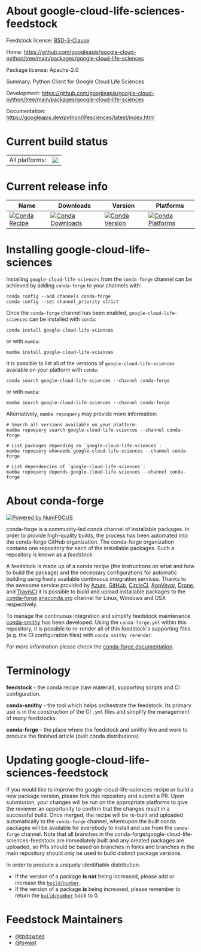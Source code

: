 About google-cloud-life-sciences-feedstock
==========================================

Feedstock license: [BSD-3-Clause](https://github.com/conda-forge/google-cloud-life-sciences-feedstock/blob/main/LICENSE.txt)

Home: https://github.com/googleapis/google-cloud-python/tree/main/packages/google-cloud-life-sciences

Package license: Apache-2.0

Summary: Python Client for Google Cloud Life Sciences

Development: https://github.com/googleapis/google-cloud-python/tree/main/packages/google-cloud-life-sciences

Documentation: https://googleapis.dev/python/lifesciences/latest/index.html

Current build status
====================


<table><tr><td>All platforms:</td>
    <td>
      <a href="https://dev.azure.com/conda-forge/feedstock-builds/_build/latest?definitionId=14484&branchName=main">
        <img src="https://dev.azure.com/conda-forge/feedstock-builds/_apis/build/status/google-cloud-life-sciences-feedstock?branchName=main">
      </a>
    </td>
  </tr>
</table>

Current release info
====================

| Name | Downloads | Version | Platforms |
| --- | --- | --- | --- |
| [![Conda Recipe](https://img.shields.io/badge/recipe-google--cloud--life--sciences-green.svg)](https://anaconda.org/conda-forge/google-cloud-life-sciences) | [![Conda Downloads](https://img.shields.io/conda/dn/conda-forge/google-cloud-life-sciences.svg)](https://anaconda.org/conda-forge/google-cloud-life-sciences) | [![Conda Version](https://img.shields.io/conda/vn/conda-forge/google-cloud-life-sciences.svg)](https://anaconda.org/conda-forge/google-cloud-life-sciences) | [![Conda Platforms](https://img.shields.io/conda/pn/conda-forge/google-cloud-life-sciences.svg)](https://anaconda.org/conda-forge/google-cloud-life-sciences) |

Installing google-cloud-life-sciences
=====================================

Installing `google-cloud-life-sciences` from the `conda-forge` channel can be achieved by adding `conda-forge` to your channels with:

```
conda config --add channels conda-forge
conda config --set channel_priority strict
```

Once the `conda-forge` channel has been enabled, `google-cloud-life-sciences` can be installed with `conda`:

```
conda install google-cloud-life-sciences
```

or with `mamba`:

```
mamba install google-cloud-life-sciences
```

It is possible to list all of the versions of `google-cloud-life-sciences` available on your platform with `conda`:

```
conda search google-cloud-life-sciences --channel conda-forge
```

or with `mamba`:

```
mamba search google-cloud-life-sciences --channel conda-forge
```

Alternatively, `mamba repoquery` may provide more information:

```
# Search all versions available on your platform:
mamba repoquery search google-cloud-life-sciences --channel conda-forge

# List packages depending on `google-cloud-life-sciences`:
mamba repoquery whoneeds google-cloud-life-sciences --channel conda-forge

# List dependencies of `google-cloud-life-sciences`:
mamba repoquery depends google-cloud-life-sciences --channel conda-forge
```


About conda-forge
=================

[![Powered by
NumFOCUS](https://img.shields.io/badge/powered%20by-NumFOCUS-orange.svg?style=flat&colorA=E1523D&colorB=007D8A)](https://numfocus.org)

conda-forge is a community-led conda channel of installable packages.
In order to provide high-quality builds, the process has been automated into the
conda-forge GitHub organization. The conda-forge organization contains one repository
for each of the installable packages. Such a repository is known as a *feedstock*.

A feedstock is made up of a conda recipe (the instructions on what and how to build
the package) and the necessary configurations for automatic building using freely
available continuous integration services. Thanks to the awesome service provided by
[Azure](https://azure.microsoft.com/en-us/services/devops/), [GitHub](https://github.com/),
[CircleCI](https://circleci.com/), [AppVeyor](https://www.appveyor.com/),
[Drone](https://cloud.drone.io/welcome), and [TravisCI](https://travis-ci.com/)
it is possible to build and upload installable packages to the
[conda-forge](https://anaconda.org/conda-forge) [anaconda.org](https://anaconda.org/)
channel for Linux, Windows and OSX respectively.

To manage the continuous integration and simplify feedstock maintenance
[conda-smithy](https://github.com/conda-forge/conda-smithy) has been developed.
Using the ``conda-forge.yml`` within this repository, it is possible to re-render all of
this feedstock's supporting files (e.g. the CI configuration files) with ``conda smithy rerender``.

For more information please check the [conda-forge documentation](https://conda-forge.org/docs/).

Terminology
===========

**feedstock** - the conda recipe (raw material), supporting scripts and CI configuration.

**conda-smithy** - the tool which helps orchestrate the feedstock.
                   Its primary use is in the construction of the CI ``.yml`` files
                   and simplify the management of *many* feedstocks.

**conda-forge** - the place where the feedstock and smithy live and work to
                  produce the finished article (built conda distributions)


Updating google-cloud-life-sciences-feedstock
=============================================

If you would like to improve the google-cloud-life-sciences recipe or build a new
package version, please fork this repository and submit a PR. Upon submission,
your changes will be run on the appropriate platforms to give the reviewer an
opportunity to confirm that the changes result in a successful build. Once
merged, the recipe will be re-built and uploaded automatically to the
`conda-forge` channel, whereupon the built conda packages will be available for
everybody to install and use from the `conda-forge` channel.
Note that all branches in the conda-forge/google-cloud-life-sciences-feedstock are
immediately built and any created packages are uploaded, so PRs should be based
on branches in forks and branches in the main repository should only be used to
build distinct package versions.

In order to produce a uniquely identifiable distribution:
 * If the version of a package **is not** being increased, please add or increase
   the [``build/number``](https://docs.conda.io/projects/conda-build/en/latest/resources/define-metadata.html#build-number-and-string).
 * If the version of a package **is** being increased, please remember to return
   the [``build/number``](https://docs.conda.io/projects/conda-build/en/latest/resources/define-metadata.html#build-number-and-string)
   back to 0.

Feedstock Maintainers
=====================

* [@tpdownes](https://github.com/tpdownes/)
* [@tswast](https://github.com/tswast/)

